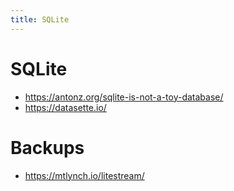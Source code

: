 ```yaml
---
title: SQLite
---
```


# SQLite

- https://antonz.org/sqlite-is-not-a-toy-database/
- https://datasette.io/

# Backups

- https://mtlynch.io/litestream/
